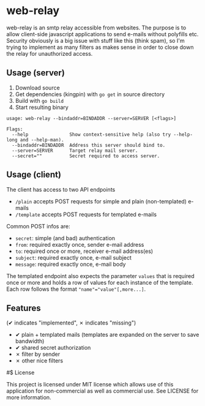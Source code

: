 # web-relay

web-relay is an smtp relay accessible from websites. The purpose is to allow
client-side javascript applications to send e-mails without polyfills etc.
Security obviously is a big issue with stuff like this (think spam), so I'm trying
to implement as many filters as makes sense in order to close down the relay for
unauthorized access.

## Usage (server)

1. Download source
2. Get dependencies (kingpin) with `go get` in source directory
3. Build with `go build`
4. Start resulting binary

```
usage: web-relay --bindaddr=BINDADDR --server=SERVER [<flags>]

Flags:
  --help               Show context-sensitive help (also try --help-long and --help-man).
  --bindaddr=BINDADDR  Address this server should bind to.
  --server=SERVER      Target relay mail server.
  --secret=""          Secret required to access server.
```

## Usage (client)

The client has access to two API endpoints

- `/plain` accepts POST requests for simple and plain (non-templated) e-mails
- `/template` accepts POST requests for templated e-mails

Common POST infos are:

- `secret`: simple (and bad) authentication
- `from`: required exactly once, sender e-mail address
- `to`: required once or more, receiver e-mail address(es)
- `subject`: required exactly once, e-mail subject
- `message`: required exactly once, e-mail body

The templated endpoint also expects the parameter `values` that is required once or more
and holds a row of values for each instance of the template. Each row follows the format
`"name"="value"[,more...]`.

## Features

(✔ indicates "implemented", ✗ indicates "missing")

- ✔ plain + templated mails (templates are expanded on the server to save bandwidth)
- ✔ shared secret authorization
- ✗ filter by sender
- ✗ other nice filters

#$ License

This project is licensed under MIT license which allows use of this application for
non-commercial as well as commercial use. See LICENSE for more information.
